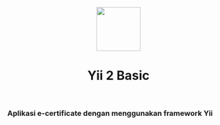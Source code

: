 <p align="center">
    <a href="https://github.com/yiisoft" target="_blank">
        <img src="https://avatars0.githubusercontent.com/u/993323" height="100px">
    </a>
    <h1 align="center">Yii 2 Basic</h1>
    <br>
</p>

<h3>Aplikasi e-certificate dengan menggunakan framework Yii</h3>

